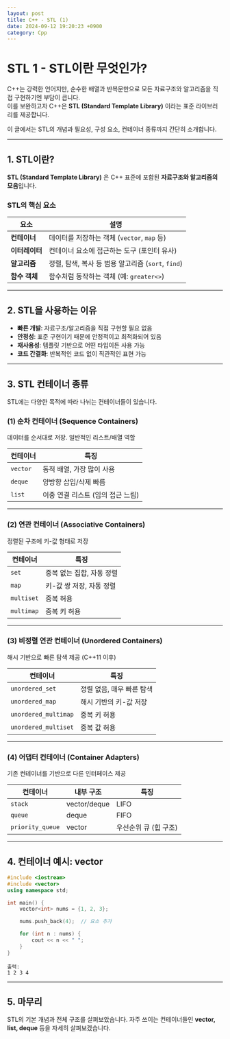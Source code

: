 ```yaml
---
layout: post
title: C++ - STL (1)
date: 2024-09-12 19:20:23 +0900
category: Cpp
---
```

# STL 1 - STL이란 무엇인가?

C++는 강력한 언어지만, 순수한 배열과 반복문만으로 모든 자료구조와 알고리즘을 직접 구현하기엔 부담이 큽니다.  
이를 보완하고자 C++은 **STL (Standard Template Library)** 이라는 표준 라이브러리를 제공합니다.

이 글에서는 STL의 개념과 필요성, 구성 요소, 컨테이너 종류까지 간단히 소개합니다.

---

## 1. STL이란?

**STL (Standard Template Library)** 은 C++ 표준에 포함된 **자료구조와 알고리즘의 모음**입니다.

### STL의 핵심 요소

| 요소         | 설명 |
|--------------|------|
| **컨테이너** | 데이터를 저장하는 객체 (`vector`, `map` 등) |
| **이터레이터** | 컨테이너 요소에 접근하는 도구 (포인터 유사) |
| **알고리즘** | 정렬, 탐색, 복사 등 범용 알고리즘 (`sort`, `find`) |
| **함수 객체** | 함수처럼 동작하는 객체 (예: `greater<>`) |

---

## 2. STL을 사용하는 이유

- **빠른 개발**: 자료구조/알고리즘을 직접 구현할 필요 없음
- **안정성**: 표준 구현이기 때문에 안정적이고 최적화되어 있음
- **재사용성**: 템플릿 기반으로 어떤 타입이든 사용 가능
- **코드 간결화**: 반복적인 코드 없이 직관적인 표현 가능

---

## 3. STL 컨테이너 종류

STL에는 다양한 목적에 따라 나뉘는 컨테이너들이 있습니다.

### (1) 순차 컨테이너 (Sequence Containers)

데이터를 순서대로 저장. 일반적인 리스트/배열 역할

| 컨테이너 | 특징 |
|----------|------|
| `vector` | 동적 배열, 가장 많이 사용 |
| `deque`  | 양방향 삽입/삭제 빠름 |
| `list`   | 이중 연결 리스트 (임의 접근 느림) |

---

### (2) 연관 컨테이너 (Associative Containers)

정렬된 구조에 키-값 형태로 저장

| 컨테이너 | 특징 |
|----------|------|
| `set`    | 중복 없는 집합, 자동 정렬 |
| `map`    | 키-값 쌍 저장, 자동 정렬 |
| `multiset` | 중복 허용 |
| `multimap` | 중복 키 허용 |

---

### (3) 비정렬 연관 컨테이너 (Unordered Containers)

해시 기반으로 빠른 탐색 제공 (C++11 이후)

| 컨테이너 | 특징 |
|----------|------|
| `unordered_set` | 정렬 없음, 매우 빠른 탐색 |
| `unordered_map` | 해시 기반의 키-값 저장 |
| `unordered_multimap` | 중복 키 허용 |
| `unordered_multiset` | 중복 값 허용 |

---

### (4) 어댑터 컨테이너 (Container Adapters)

기존 컨테이너를 기반으로 다른 인터페이스 제공

| 컨테이너 | 내부 구조 | 특징 |
|----------|------------|------|
| `stack`  | vector/deque | LIFO |
| `queue`  | deque       | FIFO |
| `priority_queue` | vector | 우선순위 큐 (힙 구조) |

---

## 4. 컨테이너 예시: vector

```cpp
#include <iostream>
#include <vector>
using namespace std;

int main() {
    vector<int> nums = {1, 2, 3};

    nums.push_back(4);  // 요소 추가

    for (int n : nums) {
        cout << n << " ";
    }
}
```

```
출력:
1 2 3 4
```

---

## 5. 마무리

STL의 기본 개념과 전체 구조를 살펴보았습니다. 자주 쓰이는 컨테이너들인 **vector, list, deque** 등을 자세히 살펴보겠습니다.

